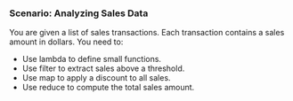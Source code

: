 ### Scenario: Analyzing Sales Data
You are given a list of sales transactions. Each transaction contains a sales amount in dollars. You need to:

- Use lambda to define small functions.
- Use filter to extract sales above a threshold.
- Use map to apply a discount to all sales.
- Use reduce to compute the total sales amount.

